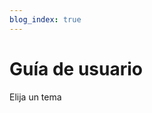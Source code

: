 ```yaml
---
blog_index: true
---
```


# Guía de usuario

Elija un tema

<ArticleIndex type="guide" lang="es" />
